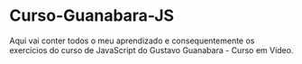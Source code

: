 # Curso-Guanabara-JS
Aqui vai conter todos o meu aprendizado e consequentemente os exercicios do curso de JavaScript do Gustavo Guanabara - Curso em Video.
